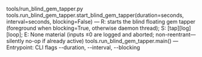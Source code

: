 tools/run_blind_gem_tapper.py
tools.run_blind_gem_tapper.start_blind_gem_tapper(duration=seconds, interval=seconds, blocking=False) — R: starts the blind floating gem tapper (foreground when blocking=True, otherwise daemon thread); S: [tap][log][loop]; E: None material (inputs ≤0 are logged and aborted; non-reentrant—silently no-op if already active)
tools.run_blind_gem_tapper.main() — Entrypoint: CLI flags --duration, --interval, --blocking
